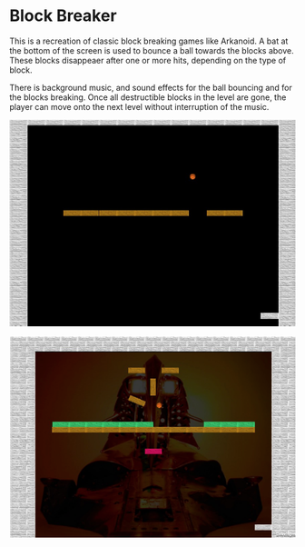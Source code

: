 # Block Breaker

This is a recreation of classic block breaking games like Arkanoid. A bat at the bottom of the screen is used to bounce a ball towards the blocks above. These blocks disappeaer after one or more hits, depending on the type of block. 

There is background music, and sound effects for the ball bouncing and for the blocks breaking. Once all destructible blocks in the level are gone, the player can move onto the next level without interruption of the music. 

![alt text](Screenshots/Block_Breaker_Level1.PNG "Level 1")

![alt text](Screenshots/Block_Breaker_Level2.PNG "Level 2")

